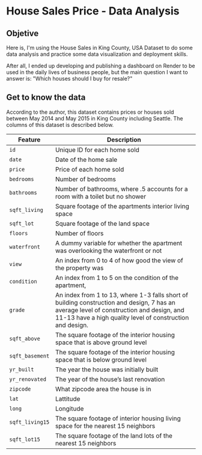 # House Sales Price - Data Analysis

## Objetive
Here is, I'm using the House Sales in King County, USA Dataset to do some data analysis and practice some data visualization and deployment skills.

After all, I ended up developing and publishing a dashboard on Render to be used in the daily lives of business people, but the main question I want to answer is: "Which houses should I buy for resale?"

## Get to know the data
According to the author, this dataset contains prices or houses sold between May 2014 and May 2015 in King County including Seattle. The columns of this dataset is described below.

| Feature | Description |
|---|---|
| `id` | Unique ID for each home sold |
| `date` | Date of the home sale |
| `price` | Price of each home sold |
| `bedrooms` | Number of bedrooms |
| `bathrooms` | Number of bathrooms, where .5 accounts for a room with a toilet but no shower |
| `sqft_living` | Square footage of the apartments interior living space |
| `sqft_lot` | Square footage of the land space |
| `floors` | Number of floors |
| `waterfront` | A dummy variable for whether the apartment was overlooking the waterfront or not |
| `view` | An index from 0 to 4 of how good the view of the property was |
| `condition` | An index from 1 to 5 on the condition of the apartment, |
| `grade` | An index from 1 to 13, where 1-3 falls short of building construction and design, 7 has an average level of construction and design, and 11-13 have a high quality level of construction and design. |
| `sqft_above` | The square footage of the interior housing space that is above ground level |
| `sqft_basement` | The square footage of the interior housing space that is below ground level |
| `yr_built` | The year the house was initially built |
| `yr_renovated` | The year of the house’s last renovation |
| `zipcode` | What zipcode area the house is in |
| `lat` | Lattitude |
| `long` | Longitude |
| `sqft_living15` | The square footage of interior housing living space for the nearest 15 neighbors |
| `sqft_lot15` | The square footage of the land lots of the nearest 15 neighbors |
